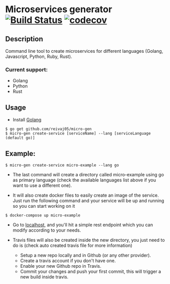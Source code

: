 # Microservices generator [![Build Status](https://travis-ci.org/reivaj05/micro-gen.svg?branch=master)](https://travis-ci.org/reivaj05/micro-gen) [![codecov](https://codecov.io/gh/reivaj05/micro-gen/branch/master/graph/badge.svg)](https://codecov.io/gh/reivaj05/micro-gen)


## Description

Command line tool to create microservices for different languages (Golang, Javascript, Python, Ruby, Rust).

### Current support:
 - Golang
 - Python
 - Rust

## Usage

 - Install [Golang](https://golang.org/doc/install)

```
$ go get github.com/reivaj05/micro-gen
$ micro-gen create-service [serviceName] --lang [serviceLanguage (default go)]
```
## Example:

```
$ micro-gen create-service micro-example --lang go
```

 - The last command will create a directory called micro-example using go as primary language (check the available languages list above if you want to use a different one).

 - It will also create docker files to easily create an image of the service. Just run the following command and your service will be up and running so you can start working on it

```
$ docker-compose up micro-example
```

 - Go to [localhost](http://localhost:8000), and you'll hit a simple rest endpoint which you can modify according to your needs.
 
 - Travis files will also be created inside the new directory, you just need to do is (check auto created travis file for more information)

	 - Setup a new repo locally and in Github (or any other provider).
	 - Create a travis account if you don't have one.
	 - Enable your new Github repo in Travis.
	 - Commit your changes and push your first commit, this will trigger a new build inside travis.

